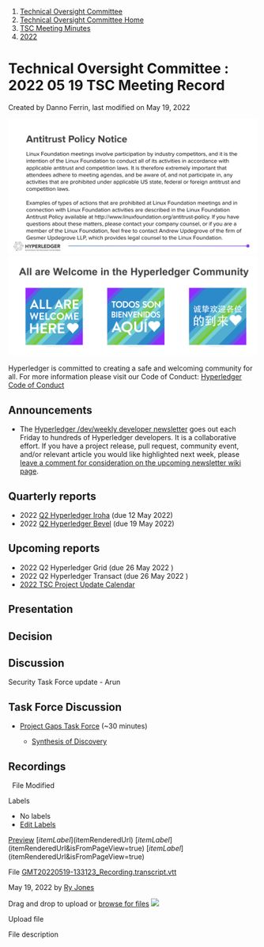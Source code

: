 1. [Technical Oversight Committee](index.html)
2. [Technical Oversight Committee Home](Technical-Oversight-Committee-Home_21430274.html)
3. [TSC Meeting Minutes](TSC-Meeting-Minutes_21448544.html)
4. [2022](2022_21443639.html)

# Technical Oversight Committee : 2022 05 19 TSC Meeting Record

Created by Danno Ferrin, last modified on May 19, 2022

![](attachments/21431877/21448548.png?height=250) ![](attachments/21431877/21448549.png?height=250)

Hyperledger is committed to creating a safe and welcoming community for all. For more information please visit our Code of Conduct: [Hyperledger Code of Conduct](https://lf-hyperledger.atlassian.net/wiki/spaces/HYP/pages/19595281/Hyperledger+Code+of+Conduct)

## Announcements

- The [Hyperledger /dev/weekly developer newsletter](https://lf-hyperledger.atlassian.net/wiki/pages/viewpage.action?pageId=17170445) goes out each Friday to hundreds of Hyperledger developers. It is a collaborative effort. If you have a project release, pull request, community event, and/or relevant article you would like highlighted next week, please [leave a comment for consideration on the upcoming newsletter wiki page](https://lf-hyperledger.atlassian.net/wiki/display/DR/2021).

## Quarterly reports

- 2022 [Q2 Hyperledger Iroha](2022-Q2-Hyperledger-Iroha_21430695.html) (due 12 May 2022)
- 2022 [Q2 Hyperledger Bevel](2022-Q2-Hyperledger-Bevel_21444560.html) (due 19 May 2022)

## Upcoming reports

- 2022 Q2 Hyperledger Grid (due 26 May 2022 )
- 2022 Q2 Hyperledger Transact (due 26 May 2022 )
- [2022 TSC Project Update Calendar](https://lf-hyperledger.atlassian.net/wiki/display/TSC/2022+TSC+Project+Update+Calendar)

## Presentation

## Decision

## Discussion

Security Task Force update - Arun

## Task Force Discussion

- [Project Gaps Task Force](https://lf-hyperledger.atlassian.net/wiki/display/TF/Project+Gaps+Task+Force) (~30 minutes)
  
  - [Synthesis of Discovery](https://lf-hyperledger.atlassian.net/wiki/spaces/TF/pages/21014995/Discovery+synthesis)

## Recordings

  File Modified

Labels

- No labels
- [Edit Labels](# "Edit Labels")

[Preview]() [$itemLabel]($itemRenderedUrl) [$itemLabel]($itemRenderedUrl&isFromPageView=true) [$itemLabel]($itemRenderedUrl&isFromPageView=true)

File [GMT20220519-133123\_Recording.transcript.vtt](attachments/21444550/21456172.vtt "Download")

May 19, 2022 by [Ry Jones](/wiki/people/557058:078cecfc-fb17-4d9a-8759-b5b74efa6850)

Drag and drop to upload or [browse for files]() ![](images/icons/wait.gif)

Upload file

File description
